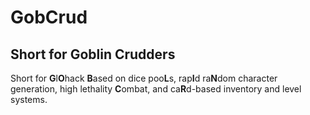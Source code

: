 # GobCrud

## Short for Goblin Crudders

Short for **G**l**O**hack **B**ased on dice poo**L**s, rap**I**d ra**N**dom character generation, high lethality **C**ombat, and ca**R**d-based inventory and level systems.














